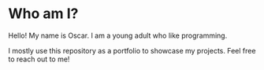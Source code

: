<h1>Who am I?</h1>
<p>
  Hello! My name is Oscar.
  I am a young adult who like programming.
</p>

I mostly use this repository as a portfolio to showcase my projects.
Feel free to reach out to me!
